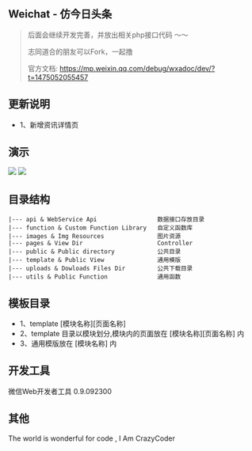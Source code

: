 

Weichat - 仿今日头条
------
> 后面会继续开发完善，并放出相关php接口代码 ～～
>
> 志同道合的朋友可以Fork，一起撸
>
> 官方文档: https://mp.weixin.qq.com/debug/wxadoc/dev/?t=1475052055457

更新说明
------
 * 1、新增资讯详情页

演示
------
<img src="https://github.com/CrazyCodes/WeiXin-SmallApps-Information/blob/master/test/pic4.gif">
<img src="https://github.com/CrazyCodes/WeiXin-SmallApps-Information/blob/master/test/pic3.gif">


目录结构
------
```shell
|--- api & WebService Api                 数据接口存放目录
|--- function & Custom Function Library   自定义函数库
|--- images & Img Resources               图片资源
|--- pages & View Dir                     Controller
|--- public & Public directory            公共目录
|--- template & Public View               通用模版
|--- uploads & Dowloads Files Dir         公共下载目录
|--- utils & Public Function              通用函数
```

模板目录
------
* 1、template [模块名称][页面名称]
* 2、template 目录以模块划分,模块内的页面放在 [模块名称][页面名称] 内
* 3、通用模版放在 [模块名称] 内

开发工具
------
微信Web开发者工具 0.9.092300


其他
------
The world is wonderful for code , I Am CrazyCoder

